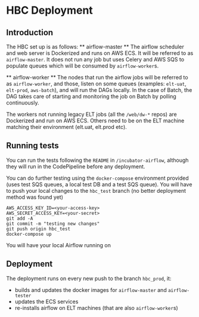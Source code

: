 # HBC Deployment

## Introduction

The HBC set up is as follows:
** airflow-master **
The airflow scheduler and web server is Dockerized and runs on AWS ECS. It will be referred to as `airflow-master`. It does not run any job but uses Celery and AWS SQS to populate queues which will be consumed by `airflow-worker`s.

** airflow-worker **
The nodes that run the airflow jobs will be referred to as `airflow-worker`, and those, listen on some queues (examples: `elt-uat`, `elt-prod`, `aws-batch`), and will run the DAGs locally. In the case of Batch, the DAG takes care of starting and monitoring the job on Batch by polling continuously.

The workers not running legacy ELT jobs (all the `/web/dw-*` repos) are Dockerized and run on AWS ECS. Others need to be on the ELT machine matching their environment (elt.uat, elt.prod etc).

## Running tests

You can run the tests following the `README` in `/incubator-airflow`, although they will run in the CodePipeline before any deployment.

You can do further testing using the `docker-compose` environment provided (uses test SQS queues, a local test DB and a test SQS queue). You will have to push your local changes to the `hbc_test` branch (no better deployment method was found yet)
```
AWS_ACCESS_KEY_ID=<your-access-key>
AWS_SECRET_ACCESS_KEY=<your-secret>
git add -A
git commit -m "testing new changes"
git push origin hbc_test
docker-compose up
```

You will have your local Airflow running on

## Deployment

The deployment runs on every new push to the branch `hbc_prod`, it:
* builds and updates the docker images for `airflow-master` and `airflow-tester`
* updates the ECS services
* re-installs airflow on ELT machines (that are also `airflow-worker`s)
